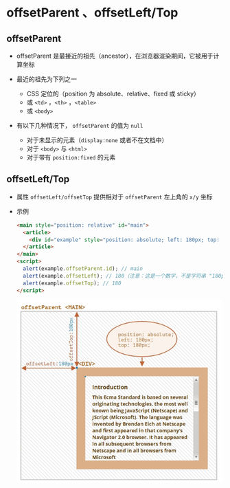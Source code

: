# offsetParent 、offsetLeft/Top

## offsetParent

+ offsetParent 是最接近的祖先（ancestor），在浏览器渲染期间，它被用于计算坐标
+ 最近的祖先为下列之一

  + CSS 定位的（position 为 absolute、relative、fixed 或 sticky）
  + 或 `<td>` ，`<th>` ，`<table>`
  + 或 `<body>`

+ 有以下几种情况下， `offsetParent` 的值为 `null`

  + 对于未显示的元素（`display:none` 或者不在文档中）
  + 对于 `<body>` 与 `<html>`
  + 对于带有 `position:fixed` 的元素

## offsetLeft/Top

+ 属性 `offsetLeft/offsetTop` 提供相对于 `offsetParent` 左上角的 `x/y` 坐标


+ 示例

  ```html
  <main style="position: relative" id="main">
    <article>
      <div id="example" style="position: absolute; left: 180px; top: 180px">...</div>
    </article>
  </main>
  <script>
    alert(example.offsetParent.id); // main
    alert(example.offsetLeft); // 180（注意：这是一个数字，不是字符串 "180px"）
    alert(example.offsetTop); // 180
  </script>
  ```

  ![alt text](images/offsetLeft与Top.png)
